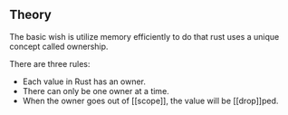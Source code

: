 ## Theory
The basic wish is utilize memory efficiently to do that rust uses a unique concept called ownership.

There are three rules:
- Each value in Rust has an owner.
- There can only be one owner at a time.
- When the owner goes out of [[scope]], the value will be [[drop]]ped.
